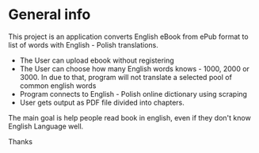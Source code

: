 <h1>General info</h1>

This project is an application converts English eBook from ePub format to list of words with English - Polish translations.

* The User can upload ebook without registering
* The User can choose how many English words knows - 1000, 2000 or 3000. In due to that, program will not translate a selected pool of common english words
* Program connects to English - Polish online dictionary using scraping
* User gets output as PDF file divided into chapters.

The main goal is help people read book in english, even if they don't know English Language well.

Thanks